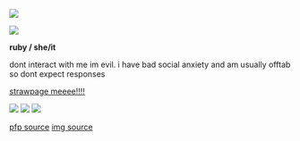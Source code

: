 <img src="https://files.catbox.moe/bfz51i.png"></img> 

 ![](https://komarev.com/ghpvc/?username=xxrubyda-alienxx&style=plastic&color=b50922)

<p><b>ruby / she/it </b></p>

<p>dont interact with me im evil. i have bad social anxiety and am usually offtab so dont expect responses </p>
<a href="https://rubyda-alien.straw.page">strawpage meeee!!!!</a>

<img src="https://files.catbox.moe/06khx4.gif"></img> <img src="https://files.catbox.moe/ao5g3e.png"></img> <img src="https://files.catbox.moe/211f5l.gif"></img>

<a href="https://x.com/UD_ming/status/1956080376755134930/photo/1">pfp source</a>
<a href="https://x.com/gionaqiaonai/status/1880770873411682499" style="font size: 5px;">img source</a>
